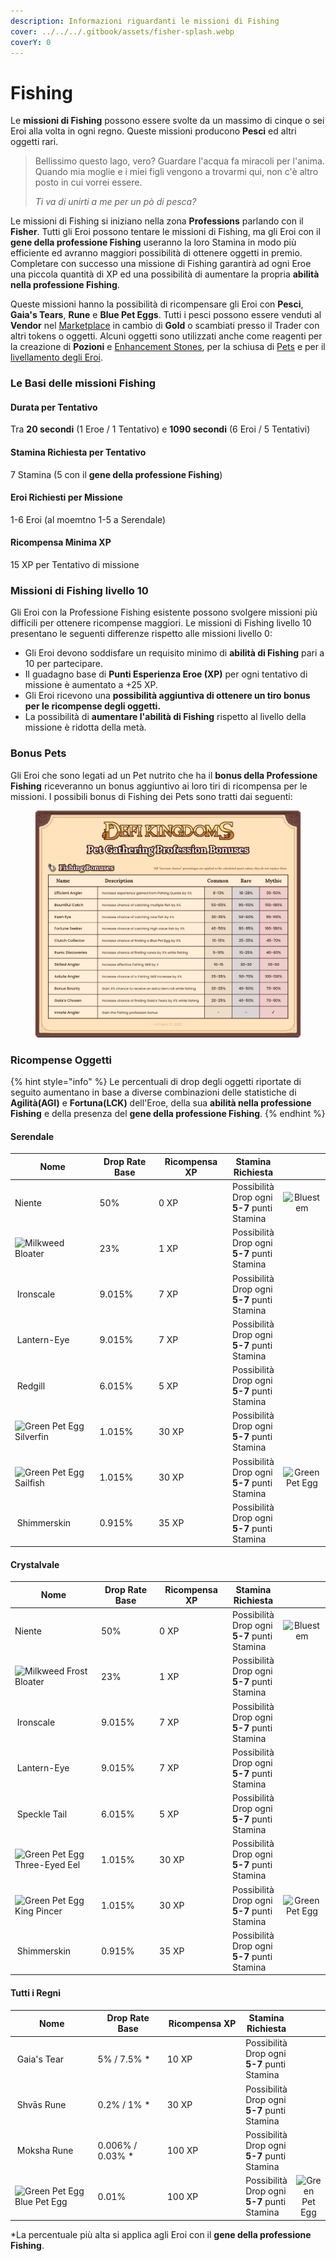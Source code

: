 ```yaml
---
description: Informazioni riguardanti le missioni di Fishing
cover: ../../../.gitbook/assets/fisher-splash.webp
coverY: 0
---
```


# Fishing

Le **missioni di Fishing** possono essere svolte da un massimo di cinque o sei Eroi alla volta in ogni regno. Queste missioni producono **Pesci** ed altri oggetti rari.

> Bellissimo questo lago, vero? Guardare l'acqua fa miracoli per l'anima. Quando mia moglie e i miei figli vengono a trovarmi qui, non c'è altro posto in cui vorrei essere.
>
> _Ti va di unirti a me per un pò di pesca?_

Le missioni di Fishing si iniziano nella zona **Professions** parlando con il **Fisher**. Tutti gli Eroi possono tentare le missioni di Fishing, ma gli Eroi con il **gene della professione Fishing** useranno la loro Stamina in modo più efficiente ed avranno maggiori possibilità di ottenere oggetti in premio. Completare con successo una missione di Fishing garantirà ad ogni Eroe una piccola quantità di XP ed una possibilità di aumentare la propria **abilità nella professione Fishing**.

Queste missioni hanno la possibilità di ricompensare gli Eroi con **Pesci**, **Gaia's Tears**, **Rune** e **Blue Pet Eggs**. Tutti i pesci possono essere venduti al **Vendor** nel [Marketplace](../../../gameplay/zone-di-gioco/marketplace.md) in cambio di **Gold** o scambiati presso il Trader con altri tokens o oggetti. Alcuni oggetti sono utilizzati anche come reagenti per la creazione di **Pozioni** e [Enhancement Stones](../../../gameplay/oggetti/enhancement-stones.md), per la schiusa di [Pets](../heroes/pets.md) e per il[ livellamento degli Eroi](../heroes/leveling.md).

### Le Basi delle missioni Fishing

#### Durata per Tentativo

Tra **20 secondi** (1 Eroe / 1 Tentativo) e **1090 secondi** (6 Eroi / 5 Tentativi)

#### Stamina Richiesta per Tentativo

7 Stamina (5 con il **gene della professione Fishing**)

#### Eroi Richiesti per Missione

1-6 Eroi (al moemtno 1-5 a Serendale)

#### Ricompensa Minima XP

15 XP per Tentativo di missione

### **Missioni di Fishing livello 10**

Gli Eroi con la Professione Fishing esistente possono svolgere missioni più difficili per ottenere ricompense maggiori. Le missioni di Fishing livello 10 presentano le seguenti differenze rispetto alle missioni livello 0:

* Gli Eroi devono soddisfare un requisito minimo di **abilità di Fishing** pari a 10 per partecipare.
* Il guadagno base di **Punti Esperienza Eroe (XP)** per ogni tentativo di missione è aumentato a +25 XP.
* Gli Eroi ricevono una **possibilità aggiuntiva di ottenere un tiro bonus per le ricompense degli oggetti.**
* La possibilità di **aumentare l'abilità di Fishing** rispetto al livello della missione è ridotta della metà.

### Bonus Pets

Gli Eroi che sono legati ad un Pet nutrito che ha il **bonus della Professione Fishing** riceveranno un bonus aggiuntivo ai loro tiri di ricompensa per le missioni. I possibili bonus di Fishing dei Pets sono tratti dai seguenti:

<figure><img src="../../../.gitbook/assets/image (7).png" alt=""><figcaption></figcaption></figure>

### **Ricompense Oggetti**

{% hint style="info" %}
Le percentuali di drop degli oggetti riportate di seguito aumentano in base a diverse combinazioni delle statistiche di **Agilità(AGI)** e **Fortuna(LCK)** dell'Eroe, della sua **abilità nella professione Fishing** e della presenza del **gene della professione Fishing**.
{% endhint %}

#### Serendale

<table><thead><tr><th width="218.69851729818782">Nome</th><th width="152">Drop Rate Base</th><th width="157">Ricompensa XP</th><th>Stamina Richiesta</th><th data-hidden align="center"> </th></tr></thead><tbody><tr><td>Niente</td><td>50%</td><td>0 XP</td><td>Possibilità Drop ogni <strong>5-7</strong> punti Stamina</td><td align="center"><img src="https://defi-kingdoms.b-cdn.net/art-assets/items/bluestem.png" alt="Bluestem"></td></tr><tr><td><img src="https://defi-kingdoms.b-cdn.net/art-assets/items/bloater.png" alt="Milkweed"> Bloater</td><td>23%</td><td>1 XP</td><td>Possibilità Drop ogni <strong>5-7</strong> punti Stamina</td><td align="center"></td></tr><tr><td><img src="https://defi-kingdoms.b-cdn.net/art-assets/items/ironscale.png" alt="" data-size="original"> Ironscale</td><td>9.015%</td><td>7 XP</td><td>Possibilità Drop ogni <strong>5-7</strong> punti Stamina</td><td align="center"></td></tr><tr><td><img src="https://defi-kingdoms.b-cdn.net/art-assets/items/lanterneye.png" alt="" data-size="original"> Lantern-Eye</td><td>9.015%</td><td>7 XP</td><td>Possibilità Drop ogni <strong>5-7</strong> punti Stamina</td><td align="center"></td></tr><tr><td><img src="https://defi-kingdoms.b-cdn.net/art-assets/items/redgill.png" alt="" data-size="original"> Redgill</td><td>6.015%</td><td>5 XP</td><td>Possibilità Drop ogni <strong>5-7</strong> punti Stamina</td><td align="center"></td></tr><tr><td><img src="https://defi-kingdoms.b-cdn.net/art-assets/items/silverfin.png" alt="Green Pet Egg"> Silverfin</td><td>1.015%</td><td>30 XP</td><td>Possibilità Drop ogni <strong>5-7</strong> punti Stamina</td><td align="center"></td></tr><tr><td><img src="https://defi-kingdoms.b-cdn.net/art-assets/items/sailfish.png" alt="Green Pet Egg" data-size="original"> Sailfish</td><td>1.015%</td><td>30 XP</td><td>Possibilità Drop ogni <strong>5-7</strong> punti Stamina</td><td align="center"><img src="https://defi-kingdoms.b-cdn.net/art-assets/items/pet-egg-green.png" alt="Green Pet Egg"></td></tr><tr><td><img src="https://defi-kingdoms.b-cdn.net/art-assets/items/shimmerskin.png" alt=""> Shimmerskin</td><td>0.915%</td><td>35 XP</td><td>Possibilità Drop ogni <strong>5-7</strong> punti Stamina</td><td align="center"></td></tr></tbody></table>

#### Crystalvale

<table><thead><tr><th width="234.69851729818782">Nome</th><th width="152">Drop Rate Base</th><th width="156">Ricompensa XP</th><th>Stamina Richiesta</th><th data-hidden align="center"> </th></tr></thead><tbody><tr><td>Niente</td><td>50%</td><td>0 XP</td><td>Possibilità Drop ogni <strong>5-7</strong> punti Stamina</td><td align="center"><img src="https://defi-kingdoms.b-cdn.net/art-assets/items/bluestem.png" alt="Bluestem"></td></tr><tr><td><img src="https://defi-kingdoms.b-cdn.net/art-assets/items/frost-bloater.png" alt="Milkweed"> Frost Bloater</td><td>23%</td><td>1 XP</td><td>Possibilità Drop ogni <strong>5-7</strong> punti Stamina</td><td align="center"></td></tr><tr><td><img src="https://defi-kingdoms.b-cdn.net/art-assets/items/ironscale.png" alt="" data-size="original"> Ironscale</td><td>9.015%</td><td>7 XP</td><td>Possibilità Drop ogni <strong>5-7</strong> punti Stamina</td><td align="center"></td></tr><tr><td><img src="https://defi-kingdoms.b-cdn.net/art-assets/items/lanterneye.png" alt="" data-size="original"> Lantern-Eye</td><td>9.015%</td><td>7 XP</td><td>Possibilità Drop ogni <strong>5-7</strong> punti Stamina</td><td align="center"></td></tr><tr><td><img src="https://defi-kingdoms.b-cdn.net/art-assets/items/speckle-tail.png" alt="" data-size="original"> Speckle Tail</td><td>6.015%</td><td>5 XP</td><td>Possibilità Drop ogni <strong>5-7</strong> punti Stamina</td><td align="center"></td></tr><tr><td><img src="https://defi-kingdoms.b-cdn.net/art-assets/items/threeEyedEel.png" alt="Green Pet Egg"> Three-Eyed Eel</td><td>1.015%</td><td>30 XP</td><td>Possibilità Drop ogni <strong>5-7</strong> punti Stamina</td><td align="center"></td></tr><tr><td><img src="https://defi-kingdoms.b-cdn.net/art-assets/items/king-pincer.png" alt="Green Pet Egg" data-size="original"> King Pincer</td><td>1.015%</td><td>30 XP</td><td>Possibilità Drop ogni <strong>5-7</strong> punti Stamina</td><td align="center"><img src="https://defi-kingdoms.b-cdn.net/art-assets/items/pet-egg-green.png" alt="Green Pet Egg"></td></tr><tr><td><img src="https://defi-kingdoms.b-cdn.net/art-assets/items/shimmerskin.png" alt=""> Shimmerskin</td><td>0.915%</td><td>35 XP</td><td>Possibilità Drop ogni <strong>5-7</strong> punti Stamina</td><td align="center"></td></tr></tbody></table>

#### Tutti i  Regni

<table><thead><tr><th width="220.69851729818782">Nome</th><th width="164">Drop Rate Base</th><th width="153">Ricompensa XP</th><th>Stamina Richiesta</th><th data-hidden align="center"> </th></tr></thead><tbody><tr><td><img src="https://defi-kingdoms.b-cdn.net/art-assets/items/gaias-tear.png" alt="" data-size="original"> Gaia's Tear</td><td>5% / 7.5% *</td><td>10 XP</td><td>Possibilità Drop ogni <strong>5-7</strong> punti Stamina</td><td align="center"></td></tr><tr><td><img src="https://defi-kingdoms.b-cdn.net/art-assets/items/shvas-rune.gif" alt=""> Shvās Rune</td><td>0.2% / 1% *</td><td>30 XP</td><td>Possibilità Drop ogni <strong>5-7</strong> punti Stamina</td><td align="center"></td></tr><tr><td><img src="https://defi-kingdoms.b-cdn.net/art-assets/items/moksha-rune.gif" alt=""> Moksha Rune</td><td>0.006% / 0.03% *</td><td>100 XP</td><td>Possibilità Drop ogni <strong>5-7</strong> punti Stamina</td><td align="center"></td></tr><tr><td><img src="https://defi-kingdoms.b-cdn.net/art-assets/items/pet-egg-blue.png" alt="Green Pet Egg"> Blue Pet Egg</td><td>0.01%</td><td>100 XP</td><td>Possibilità Drop ogni <strong>5-7</strong> punti Stamina</td><td align="center"><img src="https://defi-kingdoms.b-cdn.net/art-assets/items/pet-egg-green.png" alt="Green Pet Egg"></td></tr></tbody></table>

\*La percentuale più alta si applica agli Eroi con il **gene della professione Fishing**.
